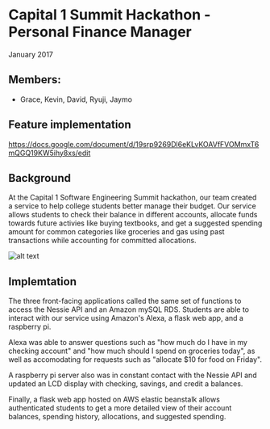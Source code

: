 # Capital 1 Summit Hackathon - Personal Finance Manager
January 2017
## Members:
* Grace, Kevin, David, Ryuji, Jaymo

## Feature implementation
https://docs.google.com/document/d/19srp9269Dl6eKLvKOAVfFVOMmxT6mQGQ19KW5ihy8xs/edit

## Background
At the Capital 1 Software Engineering Summit hackathon, our team created a service to help college students better manage their budget. Our service allows students to check their balance in different accounts, allocate funds towards future activies like buying textbooks, and get a suggested spending amount for common categories like groceries and gas using past transactions while accounting for committed allocations.

![alt text](https://github.com/gzgracez/PersonalBudgetAdvisor/assets/architecture.png "Architecture")

## Implemtation

The three front-facing applications called the same set of functions to access the Nessie API and an Amazon mySQL RDS. Students are able to interact with our service using Amazon's Alexa, a flask web app, and a raspberry pi. 

Alexa was able to answer questions such as "how much do I have in my checking account" and "how much should I spend on groceries today", as well as accomodating for requests such as "allocate $10 for food on Friday".

A raspberry pi server also was in constant contact with the Nessie API and updated an LCD display with checking, savings, and credit a balances.

Finally, a flask web app hosted on AWS elastic beanstalk allows authenticated students to get a more detailed view of their account balances, spending history, allocations, and suggested spending.
